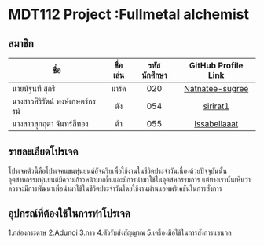 
# MDT112 Project :Fullmetal alchemist

## สมาชิก

| ชื่อ                  | ชื่อเล่น           | รหัสนักศึกษา  | GitHub Profile Link |
| -------------       |:-------------:| :-----:|:-------------------------: |
| นายนัฐนที สุกรี                  |    มาร์ค     | 020 | [Natnatee-sugree](https://github.com/Natnatee-sugree) | 
| นางสาวศิริรัตน์ พงษ์เกษตร์กรรม์       |  ตัง        | 054  | [sirirat1](https://github.com/sirirat1) | 
| นางสาวสุกฤตา จันทร์สีทอง          | ต้า         |   055 | [Issabellaaat](https://github.com/Issabellaaat) |

## รายละเอียดโปรเจค
โปรเจคตัวนี้คือโปรเจคแขนหุ่นยนต์อัจฉริยเพื่อใช้งานในชีวิตประจำวันเนื่องด้วยปัจจุบันนั้นอุตสาหกรรมหุ่นยนต์มีความก้าวหน้ามากขึ้นและมีการนำมาใช้ในอุตสหกรรมการ
แต่ทางเรานั้นเห็นว่าควรจะมีการพัฒนาเพื่อนำมาใช้ในชีวิตประจำวันโดยใช้งานผ่านแอพพริเคชั่นในการสั่งการ
## อุปกรณ์ที่ต้องใช้ในการทำโปรเจค
1.กล่องกระดาษ
2.Adunoi
3.กาว
4.ตัวรับส่งสัญญาณ
5.เครื่องมือใช้ในการสั่งการแขนกล

